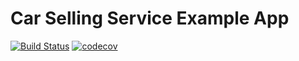 # Car Selling Service Example App

[![Build Status](https://travis-ci.org/riezenmark/car_selling_service.svg?branch=master)](https://travis-ci.org/riezenmark/car_selling_service)
[![codecov](https://codecov.io/gh/riezenmark/car_selling_service/branch/master/graph/badge.svg)](https://codecov.io/gh/riezenmark/car_selling_service)

